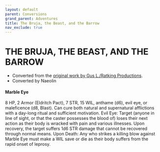 ```yaml
---
layout: default
parent: Conversions
grand_parent: Adventures
title: The Bruja, the Beast, and the Barrow
nav_exclude: true
---
```


# THE BRUJA, THE BEAST, AND THE BARROW

- Converted from the [original work by Gus L./Ratking Productions](https://www.drivethrurpg.com/product/340873/The-Bruja-The-Beast-and-The-Barrow).
- Converted by Naeolin

#### Marble Eye
8 HP, 2 Armor (Eldritch Pact), 7 STR, 15 WIL, anthame (d6), evil eye, or maleficence (d8, Blast).
Can cure both natural and supernatural afflictions with a day-long ritual and sufficient motivation.
Evil Eye: Target (anyone in line of sight, or that the caster possesses the blood of) loses their next action as their body is wracked with pain and various illnesses. Upon recovery, the target suffers 1d6 STR damage that cannot be recovered through normal means. 
Upon Death: Any who strikes a killing blow against Marble Eye must make a WIL save or die as their body suffers from the rapid onset of leprosy.
